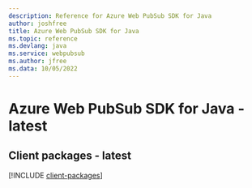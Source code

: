 ```yaml
---
description: Reference for Azure Web PubSub SDK for Java
author: joshfree
title: Azure Web PubSub SDK for Java
ms.topic: reference
ms.devlang: java
ms.service: webpubsub
ms.author: jfree
ms.data: 10/05/2022
---
```

# Azure Web PubSub SDK for Java - latest

## Client packages - latest
[!INCLUDE [client-packages](web-pubsub-client-index.md)]